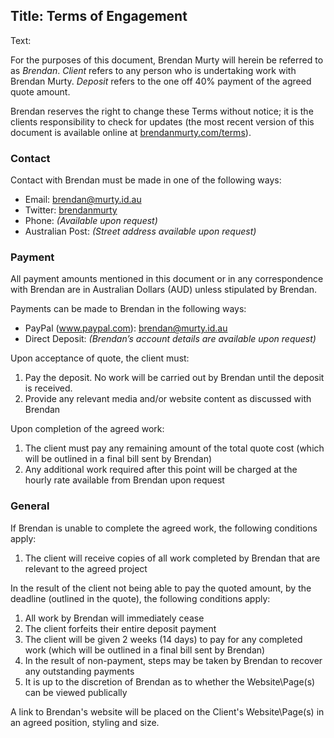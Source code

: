 Title: Terms of Engagement
----
Text:

For the purposes of this document, Brendan Murty will herein be referred to as *Brendan*. *Client* refers to any person who is undertaking work with Brendan Murty. *Deposit* refers to the one off 40% payment of the agreed quote amount.

Brendan reserves the right to change these Terms without notice; it is the clients responsibility to check for updates (the most recent version of this document is available online at [brendanmurty.com/terms](http://brendanmurty.com/terms)).

### Contact

Contact with Brendan must be made in one of the following ways:

- Email: [brendan@murty.id.au](mailto:brendan@murty.id.au)
- Twitter: [brendanmurty](https://twitter.com/brendanmurty)
- Phone: *(Available upon request)*
- Australian Post: *(Street address available upon request)*

### Payment

All payment amounts mentioned in this document or in any correspondence with Brendan are in Australian Dollars (AUD) unless stipulated by Brendan.

Payments can be made to Brendan in the following ways:

- PayPal (www.paypal.com): brendan@murty.id.au
- Direct Deposit: *(Brendan’s account details are available upon request)*

Upon acceptance of quote, the client must:

1. Pay the deposit. No work will be carried out by Brendan until the deposit is received.
2. Provide any relevant media and/or website content as discussed with Brendan

Upon completion of the agreed work:

1. The client must pay any remaining amount of the total quote cost (which will be outlined in a final bill sent by Brendan)
2. Any additional work required after this point will be charged at the hourly rate available from Brendan upon request

### General

If Brendan is unable to complete the agreed work, the following conditions apply:

1. The client will receive copies of all work completed by Brendan that are relevant to the agreed project

In the result of the client not being able to pay the quoted amount, by the deadline (outlined in the quote), the following conditions apply:

1. All work by Brendan will immediately cease
2. The client forfeits their entire deposit payment
3. The client will be given 2 weeks (14 days) to pay for any completed work (which will be outlined in a final bill sent by Brendan)
4. In the result of non-payment, steps may be taken by Brendan to recover any outstanding payments
5. It is up to the discretion of Brendan as to whether the Website\Page(s) can be viewed publically

A link to Brendan's website will be placed on the Client's Website\Page(s) in an agreed position, styling and size.